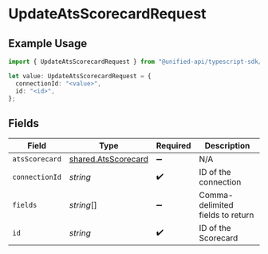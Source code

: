 # UpdateAtsScorecardRequest

## Example Usage

```typescript
import { UpdateAtsScorecardRequest } from "@unified-api/typescript-sdk/sdk/models/operations";

let value: UpdateAtsScorecardRequest = {
  connectionId: "<value>",
  id: "<id>",
};
```

## Fields

| Field                                                             | Type                                                              | Required                                                          | Description                                                       |
| ----------------------------------------------------------------- | ----------------------------------------------------------------- | ----------------------------------------------------------------- | ----------------------------------------------------------------- |
| `atsScorecard`                                                    | [shared.AtsScorecard](../../../sdk/models/shared/atsscorecard.md) | :heavy_minus_sign:                                                | N/A                                                               |
| `connectionId`                                                    | *string*                                                          | :heavy_check_mark:                                                | ID of the connection                                              |
| `fields`                                                          | *string*[]                                                        | :heavy_minus_sign:                                                | Comma-delimited fields to return                                  |
| `id`                                                              | *string*                                                          | :heavy_check_mark:                                                | ID of the Scorecard                                               |